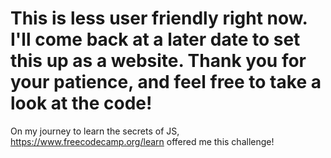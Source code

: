 # This is less user friendly right now. I'll come back at a later date to set this up as a website. Thank you for your patience, and feel free to take a look at the code!

On my journey to learn the secrets of JS, https://www.freecodecamp.org/learn offered me this challenge!